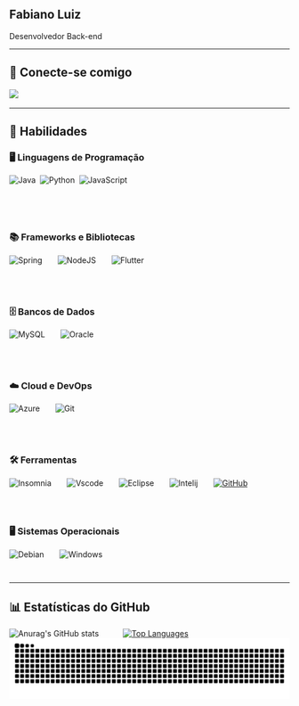 ## Fabiano Luiz  
Desenvolvedor Back-end  

---

## 📌 Conecte-se comigo  
<a href="https://www.linkedin.com/in/fabiano-luiz-a336161b4/">
  <img src="https://cdn.jsdelivr.net/gh/devicons/devicon@latest/icons/linkedin/linkedin-original.svg" height="40px"/>
</a>


---

## 🚀 Habilidades  

### 🖥️ Linguagens de Programação  

<div style="display: flex; flex-wrap: wrap;">
    <img src="https://cdn.jsdelivr.net/gh/devicons/devicon@latest/icons/java/java-original-wordmark.svg" alt="Java" height="60px">
        &nbsp;&nbsp;
    <img src="https://cdn.jsdelivr.net/gh/devicons/devicon@latest/icons/python/python-original-wordmark.svg" alt="Python" height="50px">
        &nbsp;&nbsp;
    <img src="https://cdn.jsdelivr.net/gh/devicons/devicon@latest/icons/javascript/javascript-original.svg" alt="JavaScript" height="50px">
</div>
<br>

### 📚 Frameworks e Bibliotecas  
<div style="display: flex; flex-wrap: wrap; gap: 10px;">
    <img src="https://cdn.jsdelivr.net/gh/devicons/devicon@latest/icons/spring/spring-original-wordmark.svg"  alt="Spring" height="50px">
        &nbsp;&nbsp;
    <img src="https://cdn.jsdelivr.net/gh/devicons/devicon@latest/icons/nodejs/nodejs-original-wordmark.svg" alt="NodeJS" height="50px">
        &nbsp;&nbsp;
    <img src="https://cdn.jsdelivr.net/gh/devicons/devicon@latest/icons/flutter/flutter-original.svg" alt="Flutter" height="50px">
</div>
<br>

### 🗄️ Bancos de Dados  
<div style="display: flex; flex-wrap: wrap; gap: 10px;">
    <img src="https://cdn.jsdelivr.net/gh/devicons/devicon@latest/icons/mysql/mysql-original-wordmark.svg" alt="MySQL" height="50px">
        &nbsp;&nbsp;
    <img src="https://cdn.jsdelivr.net/gh/devicons/devicon@latest/icons/oracle/oracle-original.svg" alt="Oracle" height="50px">
</div>
<br>

### ☁️ Cloud e DevOps  
<div style="display: flex; flex-wrap: wrap; gap: 10px;">
    <img src="https://cdn.jsdelivr.net/gh/devicons/devicon@latest/icons/azuredevops/azuredevops-original.svg" alt="Azure" height="50px">
        &nbsp;&nbsp;
    <img src="https://cdn.jsdelivr.net/gh/devicons/devicon@latest/icons/git/git-original.svg" alt="Git" height="50px">
</div>
<br>

### 🛠️ Ferramentas  
<div style="display: flex; flex-wrap: wrap; gap: 10px;">
    <img src="https://cdn.jsdelivr.net/gh/devicons/devicon@latest/icons/insomnia/insomnia-original.svg" alt="Insomnia" height="45px">
        &nbsp;&nbsp;
    <img src="https://cdn.jsdelivr.net/gh/devicons/devicon@latest/icons/vscode/vscode-original.svg" alt="Vscode" height="45px">
        &nbsp;&nbsp;
    <img  src="https://cdn.jsdelivr.net/gh/devicons/devicon@latest/icons/eclipse/eclipse-original.svg" alt="Eclipse"  height="45px">
        &nbsp;&nbsp;
    <img src="https://cdn.jsdelivr.net/gh/devicons/devicon@latest/icons/intellij/intellij-original.svg" alt="Intelij"  height="45px">
        &nbsp;&nbsp;
    <a href="https://docs.github.com/">
       <img src="https://cdn.jsdelivr.net/gh/devicons/devicon@latest/icons/github/github-original.svg" alt="GitHub"  height="45px">
    </a>
</div>
<br>

### 🖥️ Sistemas Operacionais  
<div style="display: flex; flex-wrap: wrap; gap: 10px;">
    <img src="https://cdn.jsdelivr.net/gh/devicons/devicon@latest/icons/debian/debian-original-wordmark.svg" alt="Debian" height="45px">
        &nbsp;&nbsp;
       <img src="https://cdn.jsdelivr.net/gh/devicons/devicon@latest/icons/windows11/windows11-original.svg" alt="Windows" height="45px">
</div>



---

## 📊 Estatísticas do GitHub  
<div style="display: flex; flex-wrap: wrap;">
    <img src="https://github-readme-stats.vercel.app/api?username=FabianoLuiz3103&show_icons=true&include_all_commits=true&theme=blue-green" alt="Anurag's GitHub stats">
        &nbsp;&nbsp;
        &nbsp;&nbsp;
        &nbsp;&nbsp;
        &nbsp;&nbsp;
    <a href="https://github.com/FabianoLuiz3103/github-readme-stats">
        <img src="https://github-readme-stats.vercel.app/api/top-langs/?username=FabianoLuiz3103&layout=pie" alt="Top Languages">
    </a>
</div>


<picture>
  <source media="(prefers-color-scheme: dark)" srcset="https://raw.githubusercontent.com/FabianoLuiz3103/FabianoLuiz3103/output/github-contribution-grid-snake-dark.svg">
  <source media="(prefers-color-scheme: light)" srcset="https://raw.githubusercontent.com/FabianoLuiz3103/FabianoLuiz3103/output/github-contribution-grid-snake.svg">
  <img alt="github contribution grid snake animation" src="https://raw.githubusercontent.com/FabianoLuiz3103/FabianoLuiz3103/output/github-contribution-grid-snake.svg">
</picture>
